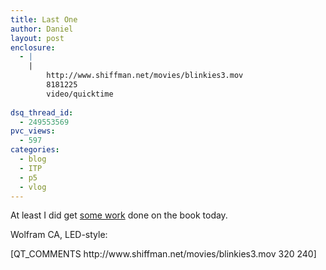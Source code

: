 ```yaml
---
title: Last One
author: Daniel
layout: post
enclosure:
  - |
    |
        http://www.shiffman.net/movies/blinkies3.mov
        8181225
        video/quicktime
        
dsq_thread_id:
  - 249553569
pvc_views:
  - 597
categories:
  - blog
  - ITP
  - p5
  - vlog
---
```

<p>At least I did get <a title="some work" href="http://www.flickr.com/photos/shiffman/168530578/">some work</a> done on the book today.</p>
<p>Wolfram CA, LED-style:</p>
<p>[QT_COMMENTS http://www.shiffman.net/movies/blinkies3.mov 320 240]</p>
